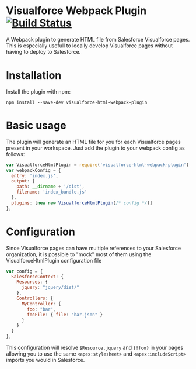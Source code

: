 # Visualforce Webpack Plugin [![Build Status](https://travis-ci.org/coveo/visualforce-html-webpack-plugin.svg?branch=master)](https://travis-ci.org/coveo/visualforce-html-webpack-plugin)

A Webpack plugin to generate HTML file from Salesforce Visualforce pages. This is especially usefull to locally develop Visualforce pages without having to deploy to Salesforce.

# Installation
Install the plugin with npm:
```
npm install --save-dev visualforce-html-webpack-plugin
```

# Basic usage
The plugin will generate an HTML file for you for each Visualforce pages present in your workspace.
Just add the plugin to your webpack config as follows:
```javascript
var VisualforceHtmlPlugin = require('visualforce-html-webpack-plugin');
var webpackConfig = {
  entry: 'index.js',
  output: {
    path: __dirname + '/dist',
    filename: 'index_bundle.js'
  },
  plugins: [new new VisualforceHtmlPlugin(/* config */)]
};
```

# Configuration
Since Visualforce pages can have multiple references to your Salesforce organization, it is possible to "mock" most of them using the VisualforceHtmlPlugin configuration file

```javascript
var config = {
  SalesforceContext: {
    Resources: {
      jquery: "jquery/dist/"
    },
    Controllers: {
      MyController: {
        foo: "bar",
        fooFile: { file: "bar.json" }
      }
    }
  }
};
```

This configuration will resolve `$Resource.jquery` and `{!foo}` in your pages allowing you to use the same `<apex:stylesheet>` and `<apex:includeScript>` imports you would in Salesforce.
